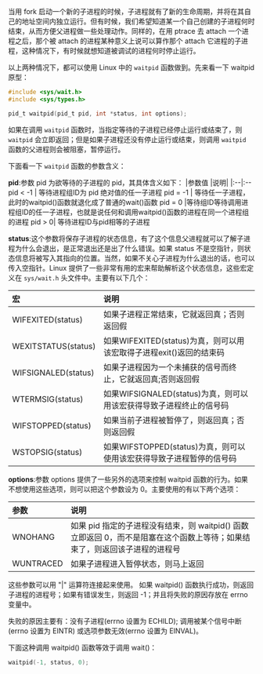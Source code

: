 当用 fork 启动一个新的子进程的时候，子进程就有了新的生命周期，并将在其自己的地址空间内独立运行。但有时候，我们希望知道某一个自己创建的子进程何时结束，从而方便父进程做一些处理动作。同样的，在用 ptrace 去 attach 一个进程之后，那个被 attach 的进程某种意义上说可以算作那个 attach 它进程的子进程，这种情况下，有时候就想知道被调试的进程何时停止运行。

以上两种情况下，都可以使用 Linux 中的 `waitpid` 函数做到。先来看一下 waitpid 原型：

```c
#include <sys/wait.h>
#include <sys/types.h>

pid_t waitpid(pid_t pid, int *status, int options);
```

如果在调用 `waitpid` 函数时，当指定等待的子进程已经停止运行或结束了，则 `waitpid` 会立即返回；但是如果子进程还没有停止运行或结束，则调用 `waitpid` 函数的父进程则会被阻塞，暂停运行。

下面看一下 `waitpid` 函数的参数含义：

**pid**:参数 pid 为欲等待的子进程的 pid，其具体含义如下：
|参数值 |说明|
|:--|:--
pid < -1 | 等待进程组ID为 pid 绝对值的任一子进程
pid = -1 | 等待任一子进程，此时的waitpid()函数就退化成了普通的wait()函数
pid = 0 |等待组ID等待调用进程组ID的任一子进程，也就是说任何和调用waitpid()函数的进程在同一个进程组的进程
pid > 0| 等待进程ID与pid相等的子进程

**status**:这个参数将保存子进程的状态信息，有了这个信息父进程就可以了解子进程为什么会退出，是正常退出还是出了什么错误。如果 status 不是空指针，则状态信息将被写入其指向的位置。当然，如果不关心子进程为什么退出的话，也可以传入空指针。Linux 提供了一些非常有用的宏来帮助解析这个状态信息，这些宏定义在 `sys/wait.h` 头文件中。主要有以下几个：

|宏 | 说明|
|:--|:--
WIFEXITED(status)|如果子进程正常结束，它就返回真；否则返回假
WEXITSTATUS(status)|如果WIFEXITED(status)为真，则可以用该宏取得子进程exit()返回的结束码
WIFSIGNALED(status)|如果子进程因为一个未捕获的信号而终止，它就返回真;否则返回假
WTERMSIG(status)|如果WIFSIGNALED(status)为真，则可以用该宏获得导致子进程终止的信号码
WIFSTOPPED(status)|如果当前子进程被暂停了，则返回真；否则返回假
WSTOPSIG(status)|如果WIFSTOPPED(status)为真，则可以使用该宏获得导致子进程暂停的信号码

**options**:参数 options 提供了一些另外的选项来控制 waitpid 函数的行为。如果不想使用这些选项，则可以把这个参数设为 0。主要使用的有以下两个选项：

|参数 | 说明
|:--|:--
WNOHANG|如果 pid 指定的子进程没有结束，则 waitpid() 函数立即返回 0，而不是阻塞在这个函数上等待；如果结束了，则返回该子进程的进程号
WUNTRACED|如果子进程进入暂停状态，则马上返回

这些参数可以用 "|" 运算符连接起来使用。
如果 waitpid() 函数执行成功，则返回子进程的进程号；如果有错误发生，则返回 -1；并且将失败的原因存放在 errno 变量中。

失败的原因主要有：没有子进程(errno 设置为 ECHILD); 调用被某个信号中断(errno 设置为 EINTR) 或选项参数无效(errno 设置为 EINVAL)。

下面这种调用 waitpid() 函数等效于调用 wait()：

```c
waitpid(-1, status, 0);
```